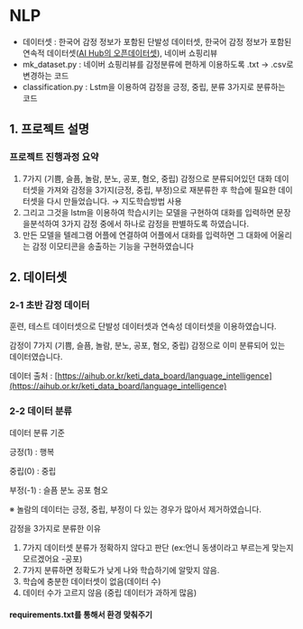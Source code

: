 # NLP

 - 데이터셋 : 한국어 감정 정보가 포함된 단발성 데이터셋, 한국어 감정 정보가 포함된 연속적 데이터셋([AI Hub의 오픈데이터셋](https://aihub.or.kr/keti_data_board/language_intelligence)), 네이버 쇼핑리뷰
 - mk_dataset.py : 네이버 쇼핑리뷰를 감정분류에 편하게 이용하도록 .txt -> .csv로 변경하는 코드
 - classification.py : Lstm을 이용하여 감정을 긍정, 중립, 분류 3가지로 분류하는 코드


## 1. 프로젝트 설명

### 프로젝트 진행과정 요약

1. 7가지 (기쁨, 슬픔, 놀람, 분노, 공포, 혐오, 중립) 감정으로 분류되어있던 대화 데이터셋을 가져와 감정을 3가지(긍정, 중립, 부정)으로 재분류한 후 학습에 필요한 데이터셋을 다시 만들었습니다. → 지도학습방법 사용
2. 그리고 그것을 lstm을 이용하여 학습시키는 모델을 구현하여 대화를 입력하면 문장을분석하여 3가지 감정 중에서 하나로 감정을 판별하도록 하였습니다.
3. 만든 모델을 텔레그램 어플에 연결하여 어플에서 대화를 입력하면 그 대화에 어울리는 감정 이모티콘을 송출하는 기능을 구현하였습니다


## 2. 데이터셋

### 2-1 초반 감정 데이터

훈련, 테스트 데이터셋으로 단발성 데이터셋과 연속성 데이터셋을 이용하였습니다.

감정이 7가지 (기쁨, 슬픔, 놀람, 분노, 공포, 혐오, 중립) 감정으로 이미 분류되어 있는 데이터였습니다.

데이터 출처 : [https://aihub.or.kr/keti_data_board/language_intelligence](https://aihub.or.kr/keti_data_board/language_intelligence)

### 2-2 데이터 분류

데이터 분류 기준

긍정(1) : 행복

중립(0) : 중립

부정(-1) : 슬픔 분노 공포 혐오

※ 놀람의 데이터는 긍정, 중립, 부정이 다 있는 경우가 많아서 제거하였습니다.

감정을 3가지로 분류한 이유

1. 7가지 데이터셋 분류가 정확하지 않다고 판단
(ex:언니 동생이라고 부르는게 맞는지 모르겠어요 -공포)
2. 7가지 분류하면 정확도가 낮게 나와 학습하기에 알맞지 않음.
3. 학습에 충분한 데이터셋이 없음(데이터 수)
4. 데이터 수가 고르지 않음 (중립 데이터가 과하게 많음)

 #### requirements.txt를 통해서 환경 맞춰주기
